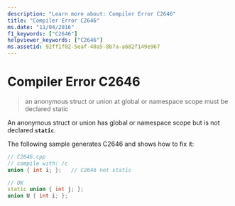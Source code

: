 ```yaml
---
description: "Learn more about: Compiler Error C2646"
title: "Compiler Error C2646"
ms.date: "11/04/2016"
f1_keywords: ["C2646"]
helpviewer_keywords: ["C2646"]
ms.assetid: 92ff1f02-5eaf-40a5-8b7a-a682f149e967
---
```

# Compiler Error C2646

> an anonymous struct or union at global or namespace scope must be declared static

An anonymous struct or union has global or namespace scope but is not declared **`static`**.

The following sample generates C2646 and shows how to fix it:

```cpp
// C2646.cpp
// compile with: /c
union { int i; };   // C2646 not static

// OK
static union { int j; };
union U { int i; };
```
